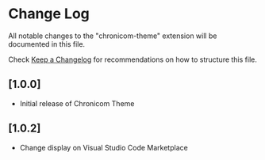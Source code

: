 # Change Log

All notable changes to the "chronicom-theme" extension will be documented in this file.

Check [Keep a Changelog](http://keepachangelog.com/) for recommendations on how to structure this file.

## [1.0.0]

- Initial release of Chronicom Theme

## [1.0.2]

- Change display on Visual Studio Code Marketplace
